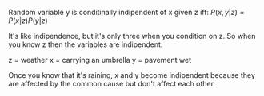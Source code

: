 Random variable y is conditinally indipendent of x given z iff:
$P(x, y|z) = P(x|z)P(y|z)$

It's like indipendence, but it's only three when you condition on z. So when you know z then the variables are indipendent. 

z = weather 
x = carrying an umbrella
y = pavement wet 

Once you know that it's raining, x and y become indipendent because they are affected by the common cause but don't affect each other.

